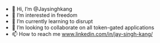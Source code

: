 - 👋 Hi, I’m @Jaysinghkang
- 👀 I’m interested in freedom
- 🌱 I’m currently learning to disrupt
- 💞️ I’m looking to collaborate on all token-gated applications
- 📫 How to reach me www.linkedin.com/in/jay-singh-kang/

<!---
Jaysinghkang/Jaysinghkang is a ✨ special ✨ repository because its `README.md` (this file) appears on your GitHub profile.
You can click the Preview link to take a look at your changes.
--->
